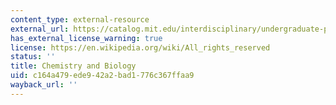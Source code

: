 ```yaml
---
content_type: external-resource
external_url: https://catalog.mit.edu/interdisciplinary/undergraduate-programs/degrees/chemistry-biology/
has_external_license_warning: true
license: https://en.wikipedia.org/wiki/All_rights_reserved
status: ''
title: Chemistry and Biology
uid: c164a479-ede9-42a2-bad1-776c367ffaa9
wayback_url: ''
---
```

